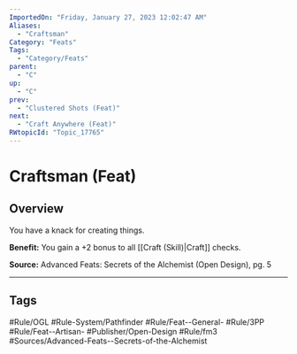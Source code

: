 ```yaml
---
ImportedOn: "Friday, January 27, 2023 12:02:47 AM"
Aliases:
  - "Craftsman"
Category: "Feats"
Tags:
  - "Category/Feats"
parent:
  - "C"
up:
  - "C"
prev:
  - "Clustered Shots (Feat)"
next:
  - "Craft Anywhere (Feat)"
RWtopicId: "Topic_17765"
---
```

# Craftsman (Feat)
## Overview
You have a knack for creating things.

**Benefit:** You gain a +2 bonus to all [[Craft (Skill)|Craft]] checks.

**Source:** Advanced Feats: Secrets of the Alchemist (Open Design), pg. 5


---
## Tags
#Rule/OGL #Rule-System/Pathfinder #Rule/Feat--General- #Rule/3PP #Rule/Feat--Artisan- #Publisher/Open-Design #Rule/fm3 #Sources/Advanced-Feats--Secrets-of-the-Alchemist

